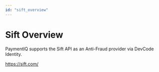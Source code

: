 ```yaml
---
id: "sift_overview"
---
```


# Sift Overview

PaymentIQ supports the Sift API as an Anti-Fraud provider via DevCode Identity.

https://sift.com/